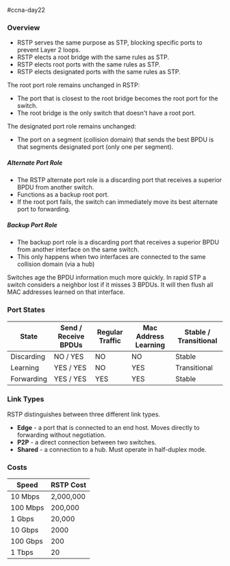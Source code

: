 #ccna-day22 

### Overview
- RSTP serves the same purpose as STP, blocking specific ports to prevent Layer 2 loops.
- RSTP elects a root bridge with the same rules as STP.
- RSTP elects root ports with the same rules as STP.
- RSTP elects designated ports with the same rules as STP.

The root port role remains unchanged in RSTP:
- The port that is closest to the root bridge becomes the root port for the switch.
- The root bridge is the only switch that doesn't have a root port.

The designated port role remains unchanged:
- The port on a segment (collision domain) that sends the best BPDU is that segments designated port (only one per segment).

##### Alternate Port Role
- The RSTP alternate port role is a discarding port that receives a superior BPDU from another switch.
- Functions as a backup root port.
- If the root port fails, the switch can immediately move its best alternate port to forwarding.

##### Backup Port Role
- The backup port role is a discarding port that receives a superior BPDU from another interface on the same switch.
- This only happens when two interfaces are connected to the same collision domain (via a hub)


Switches age the BPDU information much more quickly. In rapid STP a switch considers a neighbor lost if it misses 3 BPDUs. It will then flush all MAC addresses learned on that interface.

### Port States

| State      | Send / Receive BPDUs | Regular Traffic | Mac Address Learning | Stable / Transitional |
| ---------- | -------------------- | --------------- | -------------------- | --------------------- |
| Discarding | NO / YES             | NO              | NO                   | Stable                |
| Learning   | YES / YES            | NO              | YES                  | Transitional          |
| Forwarding | YES / YES            | YES             | YES                  | Stable                |

### Link Types
RSTP distinguishes between three different link types.

- **Edge** - a port that is connected to an end host. Moves directly to forwarding without negotiation.
- **P2P** - a direct connection between two switches.
- **Shared** - a connection to a hub. Must operate in half-duplex mode.
### Costs

| Speed    | RSTP Cost |
| -------- | --------- |
| 10 Mbps  | 2,000,000 |
| 100 Mbps | 200,000   |
| 1 Gbps   | 20,000    |
| 10 Gbps  | 2000      |
| 100 Gbps | 200       |
| 1 Tbps   | 20        |

